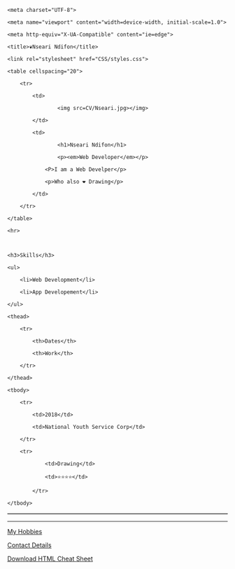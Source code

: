 
<!DOCTYPE html>

<html lang="en">

<head>

    <meta charset="UTF-8">

    <meta name="viewport" content="width=device-width, initial-scale=1.0">

    <meta http-equiv="X-UA-Compatible" content="ie=edge">

    <title>❦Nseari Ndifon</title>

    <link rel="stylesheet" href="CSS/styles.css">

</head>

<body>

    <table cellspacing="20">

        <tr>

            <td>

                    <img src=CV/Nseari.jpg></img>

            </td>

            <td>

                    <h1>Nseari Ndifon</h1>

                    <p><em>Web Developer</em></p>

                <P>I am a Web Develper</p>

                <p>Who also ❤ Drawing</p>

            </td>

        </tr>

    </table>

    <hr>

    

    <h3>Skills</h3>

    <ul>

        <li>Web Development</li>

        <li>App Developement</li>

    </ul>

    

<table border="px "> 

    <thead>

        <tr>

            <th>Dates</th>

            <th>Work</th>

        </tr>

    </thead>

    <tbody>

        <tr>

            <td>2018</td>

            <td>National Youth Service Corp</td>

        </tr>

        <tr>

                <td>Drawing</td>

                <td>⭐⭐⭐⭐</td>

            </tr>

    </tbody>

</table>

<hr>

<a href="hobbies.htm">My Hobbies</a> 

<a href= "Contact_Me.htm">Contact Details</a>

<a download href="https://web.stanford.edu/group/csp/cs21/htmlcheatsheet.pdf">Download HTML Cheat Sheet</a>

</body>

</html>
